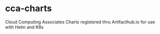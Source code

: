 # cca-charts
Cloud Computing Associates Charts registered thru Artifacthub.io for use with Helm and K8s
